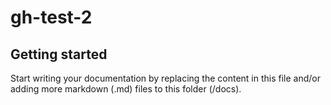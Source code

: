 # gh-test-2



## Getting started

Start writing your documentation by replacing the content in this file and/or adding more markdown (.md) files to this folder (/docs).
